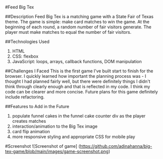 #Feed Big Tex

##Description
Feed Big Tex is a matching game with a State Fair of Texas theme. The game is simple: make card matches to win the game. At the beginning of each round, a random number of fair visitors generate. The player must make matches to equal the number of fair visitors. 

##Technologies Used
1. HTML
2. CSS: flexbox
3. JavaScript: loops, arrays, callback functions, DOM manipulation

##Challenges I Faced 
This is the first game I've built start to finish for the browser. I quickly learned how important the planning process was - I thought I had planned fairly well, but there were definitely things I didn't think through clearly enough and that is reflected in my code. I think my code can be clearer and more concise. Future plans for this game definitely include refactoring.

##Features to Add in the Future
1. populate funnel cakes in the funnel cake counter div as the player creates matches
2. interaction/animation to the Big Tex image
3. card flip animation
4. more responsive styling and appropriate CSS for mobile play

#Screenshot
![Screenshot of game]
(https://github.com/adinahanna/big-tex-game/blob/main/images/game-screenshot.png)

